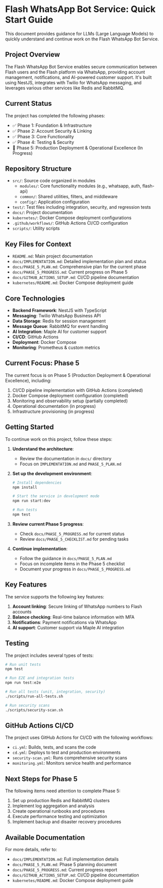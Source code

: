 # Flash WhatsApp Bot Service: Quick Start Guide

This document provides guidance for LLMs (Large Language Models) to quickly understand and continue work on the Flash WhatsApp Bot Service.

## Project Overview

The Flash WhatsApp Bot Service enables secure communication between Flash users and the Flash platform via WhatsApp, providing account management, notifications, and AI-powered customer support. It's built using NestJS, integrates with Twilio for WhatsApp messaging, and leverages various other services like Redis and RabbitMQ.

## Current Status

The project has completed the following phases:
- ✅ Phase 1: Foundation & Infrastructure
- ✅ Phase 2: Account Security & Linking
- ✅ Phase 3: Core Functionality
- ✅ Phase 4: Testing & Security
- 🔄 Phase 5: Production Deployment & Operational Excellence (In Progress)

## Repository Structure

- `src/`: Source code organized in modules
  - `modules/`: Core functionality modules (e.g., whatsapp, auth, flash-api)
  - `common/`: Shared utilities, filters, and middleware
  - `config/`: Application configuration
- `test/`: Test files including integration, security, and regression tests
- `docs/`: Project documentation
- `kubernetes/`: Docker Compose deployment configurations
- `.github/workflows/`: GitHub Actions CI/CD configuration
- `scripts/`: Utility scripts

## Key Files for Context

- `README.md`: Main project documentation
- `docs/IMPLEMENTATION.md`: Detailed implementation plan and status
- `docs/PHASE_5_PLAN.md`: Comprehensive plan for the current phase
- `docs/PHASE_5_PROGRESS.md`: Current progress on Phase 5
- `docs/GITHUB_ACTIONS_SETUP.md`: CI/CD pipeline documentation
- `kubernetes/README.md`: Docker Compose deployment guide

## Core Technologies

- **Backend Framework**: NestJS with TypeScript
- **Messaging**: Twilio WhatsApp Business API
- **Data Storage**: Redis for session management
- **Message Queue**: RabbitMQ for event handling
- **AI Integration**: Maple AI for customer support
- **CI/CD**: GitHub Actions
- **Deployment**: Docker Compose
- **Monitoring**: Prometheus & custom metrics

## Current Focus: Phase 5

The current focus is on Phase 5 (Production Deployment & Operational Excellence), including:

1. CI/CD pipeline implementation with GitHub Actions (completed)
2. Docker Compose deployment configuration (completed)
3. Monitoring and observability setup (partially completed)
4. Operational documentation (in progress)
5. Infrastructure provisioning (in progress)

## Getting Started

To continue work on this project, follow these steps:

1. **Understand the architecture**:
   - Review the documentation in `docs/` directory
   - Focus on `IMPLEMENTATION.md` and `PHASE_5_PLAN.md`

2. **Set up the development environment**:
   ```bash
   # Install dependencies
   npm install

   # Start the service in development mode
   npm run start:dev

   # Run tests
   npm test
   ```

3. **Review current Phase 5 progress**:
   - Check `docs/PHASE_5_PROGRESS.md` for current status
   - Review `docs/PHASE_5_CHECKLIST.md` for pending tasks

4. **Continue implementation**:
   - Follow the guidance in `docs/PHASE_5_PLAN.md`
   - Focus on incomplete items in the Phase 5 checklist
   - Document your progress in `docs/PHASE_5_PROGRESS.md`

## Key Features

The service supports the following key features:

1. **Account linking**: Secure linking of WhatsApp numbers to Flash accounts
2. **Balance checking**: Real-time balance information with MFA
3. **Notifications**: Payment notifications via WhatsApp
4. **AI support**: Customer support via Maple AI integration

## Testing

The project includes several types of tests:

```bash
# Run unit tests
npm test

# Run E2E and integration tests
npm run test:e2e

# Run all tests (unit, integration, security)
./scripts/run-all-tests.sh

# Run security scans
./scripts/security-scan.sh
```

## GitHub Actions CI/CD

The project uses GitHub Actions for CI/CD with the following workflows:

- `ci.yml`: Builds, tests, and scans the code
- `cd.yml`: Deploys to test and production environments
- `security-scan.yml`: Runs comprehensive security scans
- `monitoring.yml`: Monitors service health and performance

## Next Steps for Phase 5

The following items need attention to complete Phase 5:

1. Set up production Redis and RabbitMQ clusters
2. Implement log aggregation and analysis
3. Create operational runbooks and procedures
4. Execute performance testing and optimization
5. Implement backup and disaster recovery procedures

## Available Documentation

For more details, refer to:

- `docs/IMPLEMENTATION.md`: Full implementation details
- `docs/PHASE_5_PLAN.md`: Phase 5 planning document
- `docs/PHASE_5_PROGRESS.md`: Current progress report
- `docs/GITHUB_ACTIONS_SETUP.md`: CI/CD pipeline documentation
- `kubernetes/README.md`: Docker Compose deployment guide